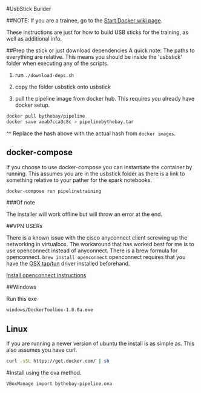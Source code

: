 #UsbStick Builder

##NOTE: If you are a trainee, go to the [Start Docker wiki page](https://github.com/bythebay/pipeline/wiki/Start-Docker).

These instructions are just for how to build USB sticks for the training, as well as additional info.

##Prep the stick or just download dependencies
A quick note:  The paths to everything are relative.  This means you should be inside the 'usbstick' folder when executing any of the scripts.


1. run ```./download-deps.sh```
2. copy the folder usbstick onto usbstick

3. pull the pipeline image from docker hub.  This requires you already have docker setup.

```sh
docker pull bythebay/pipeline
docker save aeab7cca3c8c > pipelinebythebay.tar
```

^^ Replace the hash above with the actual hash from `docker images`.

## docker-compose

If you choose to use docker-compose you can instantiate the container by running. This assumes you are in the usbstick folder as there is a link to something relative to your pather for the spark notebooks.

```sh
docker-compose run pipelinetraining
```

###Of note

The installer will work offline but will throw an error at the end.

##VPN USERs

There is a known issue with the cisco anyconnect client screwing up the networking in virtualbox.  The workaround that has worked best for me is to use openconnect instead of anyconnect.  There is a brew formula for openconnect.  ``` brew install openconnect ```
openconnect requires that you have the [OSX tap/tun](http://tuntaposx.sourceforge.net/) driver installed beforehand.

[Install openconnect instructions](https://gist.github.com/moklett/3170636)




##Windows

Run this exe

```sh
windows/DockerToolbox-1.8.0a.exe
```

## Linux

If you are running a newer version of ubuntu the install is as simple as. This also assumes you have curl.


```sh
curl -sSL https://get.docker.com/ | sh
```

#Install using the ova method.

```sh
VBoxManage import bythebay-pipeline.ova
```